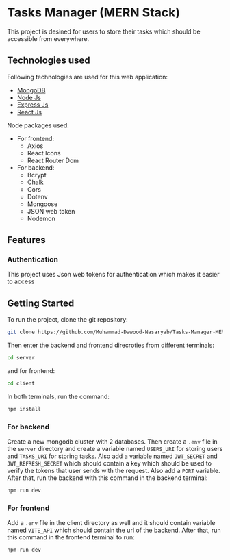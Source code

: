 # Tasks Manager (MERN Stack)

This project is desined for users to store their tasks which should be accessible from everywhere.

## Technologies used
Following technologies are used for this web application:
- [MongoDB](https://www.mongodb.com/)
- [Node Js](https://nodejs.org/en)
- [Express Js](https://expressjs.com/)
- [React Js](https://react.dev/)

Node packages used: 
- For frontend:
  - Axios
  - React Icons
  - React Router Dom
- For backend:
  - Bcrypt
  - Chalk
  - Cors
  - Dotenv
  - Mongoose
  - JSON web token
  - Nodemon
  
## Features

### Authentication
This project uses Json web tokens for authentication which makes it easier to access 

## Getting Started

To run the project, clone the git repository: 
```bash
git clone https://github.com/Muhammad-Dawood-Nasaryab/Tasks-Manager-MERN.git
```

Then enter the backend and frontend direcroties from different terminals: 
```bash
cd server
```

and for frontend:
```bash
cd client
```

In both terminals, run the command: 
```bash 
npm install
```

### For backend
Create a new mongodb cluster with 2 databases. Then create a `.env` file in the `server` directory and create a variable named `USERS_URI` for storing users and `TASKS_URI` for storing tasks. Also add a variable named `JWT_SECRET` and `JWT_REFRESH_SECRET` which should contain a key which should be used to verify the tokens that user sends with the request. Also add a `PORT` variable.
After that, run the backend with this command in the backend terminal: 
```bash
npm run dev
```

### For frontend
Add a `.env` file in the client directory as well and it should contain variable named `VITE_API` which should contain the url of the backend.
After that, run this command in the frontend terminal to run:
``` bash
npm run dev
```

